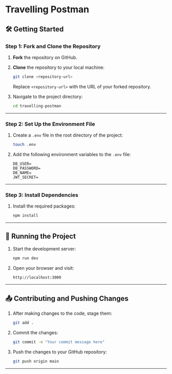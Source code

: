 # Travelling Postman

## 🛠 Getting Started

### Step 1: Fork and Clone the Repository

1. **Fork** the repository on GitHub.
2. **Clone** the repository to your local machine:
   ```bash
   git clone <repository-url>
   ```
   Replace `<repository-url>` with the URL of your forked repository.

3. Navigate to the project directory:
   ```bash
   cd travelling-postman
   ```

---

### Step 2: Set Up the Environment File

1. Create a `.env` file in the root directory of the project:
   ```bash
   touch .env
   ```

2. Add the following environment variables to the `.env` file:

   ```env
   DB_USER=
   DB_PASSWORD=
   DB_NAME=
   JWT_SECRET=
   ```
---

### Step 3: Install Dependencies

1. Install the required packages:
   ```bash
   npm install
   ```

---

## 🚀 Running the Project

1. Start the development server:
   ```bash
   npm run dev
   ```

2. Open your browser and visit:
   ```
   http://localhost:3000
   ```

---

## 📤 Contributing and Pushing Changes

1. After making changes to the code, stage them:
   ```bash
   git add .
   ```

2. Commit the changes:
   ```bash
   git commit -m "Your commit message here"
   ```

3. Push the changes to your GitHub repository:
   ```bash
   git push origin main
   ```

---
